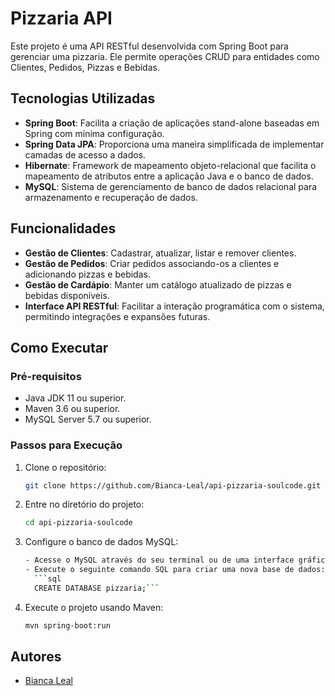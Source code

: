 # Pizzaria API

Este projeto é uma API RESTful desenvolvida com Spring Boot para gerenciar uma pizzaria. Ele permite operações CRUD para entidades como Clientes, Pedidos, Pizzas e Bebidas.

## Tecnologias Utilizadas

- **Spring Boot**: Facilita a criação de aplicações stand-alone baseadas em Spring com mínima configuração.
- **Spring Data JPA**: Proporciona uma maneira simplificada de implementar camadas de acesso a dados.
- **Hibernate**: Framework de mapeamento objeto-relacional que facilita o mapeamento de atributos entre a aplicação Java e o banco de dados.
- **MySQL**: Sistema de gerenciamento de banco de dados relacional para armazenamento e recuperação de dados.

## Funcionalidades

- **Gestão de Clientes**: Cadastrar, atualizar, listar e remover clientes.
- **Gestão de Pedidos**: Criar pedidos associando-os a clientes e adicionando pizzas e bebidas.
- **Gestão de Cardápio**: Manter um catálogo atualizado de pizzas e bebidas disponíveis.
- **Interface API RESTful**: Facilitar a interação programática com o sistema, permitindo integrações e expansões futuras.

## Como Executar

### Pré-requisitos

- Java JDK 11 ou superior.
- Maven 3.6 ou superior.
- MySQL Server 5.7 ou superior.

### Passos para Execução

1. Clone o repositório:
   ```bash
   git clone https://github.com/Bianca-Leal/api-pizzaria-soulcode.git
2. Entre no diretório do projeto:
   ```bash
   cd api-pizzaria-soulcode
3. Configure o banco de dados MySQL:
   ```bash
   - Acesse o MySQL através do seu terminal ou de uma interface gráfica como o MySQL Workbench.
   - Execute o seguinte comando SQL para criar uma nova base de dados:
     ```sql
     CREATE DATABASE pizzaria;```
4. Execute o projeto usando Maven:
    ```bash
   mvn spring-boot:run

## Autores

- [Bianca Leal](https://www.linkedin.com/in/bianca-leall/)